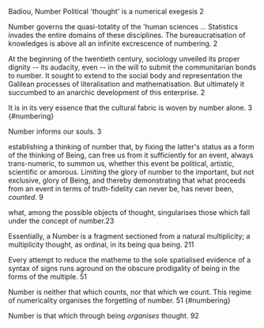 ﻿Badiou, Number
Political 'thought' is a numerical exegesis 2

Number governs the quasi-totality of the 'human sciences ... Statistics invades the entire domains of these disciplines. The bureaucratisation of knowledges is above all an infinite excrescence of numbering. 2

At the beginning of the twentieth century, sociology unveiled its proper dignity -- its audacity, even -- in the will to submit the communitarian bonds to number. It sought to extend to the social body and representation the Galilean processes of literalisation and mathematisation. But ultimately it succumbed to an anarchic development of this enterprise. 2

It is in its very essence that the cultural fabric is woven by number alone. 3 {#numbering}

Number informs our souls. 3

establishing a thinking of number that, by fixing the latter's status as a form of the thinking of Being, can free us from it sufficiently for an event, always trans-numeric, to summon us, whether this event be political, artistic, scientific or amorous. Limiting the glory of number to the important, but not exclusive, glory of Being, and thereby demonstrating that what proceeds from an event in terms of truth-fidelity can never be, has never been, _counted_. 9

what, among the possible objects of thought, singularises those which fall under the concept of number.23

Essentially, a Number is a fragment sectioned from a natural multiplicity; a multiplicity thought, as ordinal, in its being qua being. 211

Every attempt to reduce the matheme to the sole spatialised evidence of a syntax of signs runs aground on the obscure prodigality of being in the forms of the multiple. 51

Number is neither that which counts, nor that which we count. This regime of numericality organises the forgetting of number. 51 {#numbering}

Number is that which through being _organises_ thought. 92


